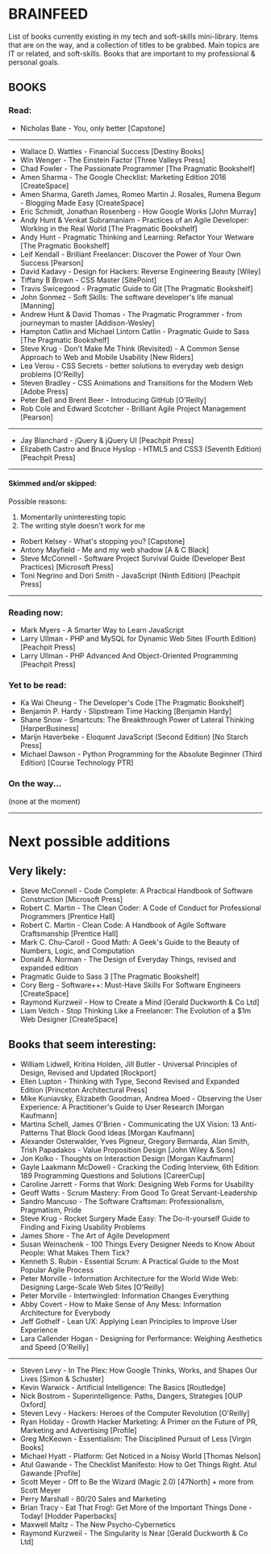 # BRAINFEED
List of books currently existing in my tech and soft-skills mini-library. Items that are on the way, and a collection of titles to be grabbed. Main topics are IT or related, and soft-skills. Books that are important to my professional & personal goals.

## BOOKS

### Read:

- Nicholas Bate - You, only better [Capstone]

---

- Wallace D. Wattles - Financial Success [Destiny Books]
- Win Wenger - The Einstein Factor [Three Valleys Press]
- Chad Fowler - The Passionate Programmer [The Pragmatic Bookshelf]
- Amen Sharma - The Google Checklist: Marketing Edition 2016 [CreateSpace]
- Amen Sharma, Gareth James, Romeo Martin J. Rosales, Rumena Begum - Blogging Made Easy [CreateSpace]
- Eric Schmidt, Jonathan Rosenberg - How Google Works [John Murray]
- Andy Hunt & Venkat Subramaniam - Practices of an Agile Developer: Working in the Real World [The Pragmatic Bookshelf]
- Andy Hunt - Pragmatic Thinking and Learning: Refactor Your Wetware [The Pragmatic Bookshelf]
- Leif Kendall - Brilliant Freelancer: Discover the Power of Your Own Success [Pearson]
- David Kadavy - Design for Hackers: Reverse Engineering Beauty [Wiley]
- Tiffany B Brown - CSS Master [SitePoint]
- Travis Swicegood - Pragmatic Guide to Git [The Pragmatic Bookshelf]
- John Sonmez - Soft Skills: The software developer's life manual [Manning]
- Andrew Hunt & David Thomas - The Pragmatic Programmer - from journeyman to master [Addison-Wesley]
- Hampton Catlin and Michael Lintorn Catlin - Pragmatic Guide to Sass [The Pragmatic Bookshelf]
- Steve Krug - Don't Make Me Think (Revisited) - A Common Sense Approach to Web and Mobile Usability [New Riders]
- Lea Verou - CSS Secrets - better solutions to everyday web design problems [O'Reilly]
- Steven Bradley - CSS Animations and Transitions for the Modern Web [Adobe Press]
- Peter Bell and Brent Beer - Introducing GitHub [O'Reilly]
- Rob Cole and Edward Scotcher - Brilliant Agile Project Management [Pearson]

---

- Jay Blanchard - jQuery & jQuery UI [Peachpit Press]
- Elizabeth Castro and Bruce Hyslop - HTML5 and CSS3 (Seventh Edition) [Peachpit Press]

---
#### Skimmed and/or skipped:

Possible reasons:

1. Momentarily uninteresting topic
2. The writing style doesn't work for me

- Robert Kelsey - What's stopping you? [Capstone]
- Antony Mayfield - Me and my web shadow [A & C Black]
- Steve McConnell - Software Project Survival Guide (Developer Best Practices) [Microsoft Press]
- Toni Negrino and Dori Smith - JavaScript (Ninth Edition) [Peachpit Press]

---

### Reading now:

- Mark Myers - A Smarter Way to Learn JavaScript
- Larry Ullman - PHP and MySQL for Dynamic Web Sites (Fourth Edition) [Peachpit Press]
- Larry Ullman - PHP Advanced And Object-Oriented Programming [Peachpit Press]

### Yet to be read:

- Ka Wai Cheung - The Developer's Code [The Pragmatic Bookshelf]
- Benjamin P. Hardy - Slipstream Time Hacking [Benjamin Hardy]
- Shane Snow - Smartcuts: The Breakthrough Power of Lateral Thinking [HarperBusiness]
- Marijn Haverbeke - Eloquent JavaScript (Second Edition) [No Starch Press]
- Michael Dawson - Python Programming for the Absolute Beginner (Third Edition) [Course Technology PTR]

### On the way...

(none at the moment)

---

# Next possible additions

## Very likely:

- Steve McConnell - Code Complete: A Practical Handbook of Software Construction [Microsoft Press]
- Robert C. Martin - The Clean Coder: A Code of Conduct for Professional Programmers [Prentice Hall]
- Robert C. Martin - Clean Code: A Handbook of Agile Software Craftsmanship [Prentice Hall]
- Mark C. Chu-Caroll - Good Math: A Geek's Guide to the Beauty of Numbers, Logic, and Computation
- Donald A. Norman - The Design of Everyday Things, revised and expanded edition
- Pragmatic Guide to Sass 3 [The Pragmatic Bookshelf]
- Cory Berg - Software++: Must-Have Skills For Software Engineers [CreateSpace]
- Raymond Kurzweil - How to Create a Mind [Gerald Duckworth & Co Ltd]
- Liam Veitch - Stop Thinking Like a Freelancer: The Evolution of a $1m Web Designer [CreateSpace]

## Books that seem interesting:

- William Lidwell, Kritina Holden, Jill Butler - Universal Principles of Design, Revised and Updated [Rockport]
- Ellen Lupton - Thinking with Type, Second Revised and Expanded Edition [Princeton Architectural Press]
- Mike Kuniavsky, Elizabeth Goodman, Andrea Moed - Observing the User Experience: A Practitioner's Guide to User Research [Morgan Kaufmann]
- Martina Schell, James O'Brien - Communicating the UX Vision: 13 Anti-Patterns That Block Good Ideas [Morgan Kaufmann]
- Alexander Osterwalder, Yves Pigneur, Gregory Bernarda, Alan Smith, Trish Papadakos - Value Proposition Design [John Wiley & Sons]
- Jon Kolko - Thoughts on Interaction Design [Morgan Kaufmann]
- Gayle Laakmann McDowell - Cracking the Coding Interview, 6th Edition: 189 Programming Questions and Solutions [CareerCup]
- Caroline Jarrett - Forms that Work: Designing Web Forms for Usability
- Geoff Watts - Scrum Mastery: From Good To Great Servant-Leadership
- Sandro Mancuso - The Software Craftsman: Professionalism, Pragmatism, Pride
- Steve Krug - Rocket Surgery Made Easy: The Do-it-yourself Guide to Finding and Fixing Usability Problems
- James Shore - The Art of Agile Development
- Susan Weinschenk - 100 Things Every Designer Needs to Know About People: What Makes Them Tick?
- Kenneth S. Rubin - Essential Scrum: A Practical Guide to the Most Popular Agile Process
- Peter Morville - Information Architecture for the World Wide Web: Designing Large-Scale Web Sites [O'Reilly]
- Peter Morville - Intertwingled: Information Changes Everything
- Abby Covert - How to Make Sense of Any Mess: Information Architecture for Everybody
- Jeff Gothelf - Lean UX: Applying Lean Principles to Improve User Experience
- Lara Callender Hogan - Designing for Performance: Weighing Aesthetics and Speed [O'Reilly]

---

- Steven Levy - In The Plex: How Google Thinks, Works, and Shapes Our Lives [Simon & Schuster]
- Kevin Warwick - Artificial Intelligence: The Basics [Routledge]
- Nick Bostrom - Superintelligence: Paths, Dangers, Strategies [OUP Oxford]
- Steven Levy - Hackers: Heroes of the Computer Revolution [O'Reilly]
- Ryan Holiday - Growth Hacker Marketing: A Primer on the Future of PR, Marketing and Advertising [Profile]
- Greg McKeown - Essentialism: The Disciplined Pursuit of Less [Virgin Books]
- Michael Hyatt - Platform: Get Noticed in a Noisy World [Thomas Nelson]
- Atul Gawande - The Checklist Manifesto: How to Get Things Right. Atul Gawande [Profile]
- Scott Meyer - Off to Be the Wizard (Magic 2.0) [47North] + more from Scott Meyer
- Perry Marshall - 80/20 Sales and Marketing
- Brian Tracy - Eat That Frog!: Get More of the Important Things Done - Today! [Hodder Paperbacks]
- Maxwell Maltz - The New Psycho-Cybernetics
- Raymond Kurzweil - The Singularity is Near [Gerald Duckworth & Co Ltd]
